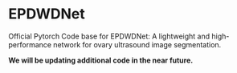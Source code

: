 # EPDWDNet
Official Pytorch Code base for EPDWDNet: A lightweight and high-performance network for ovary ultrasound image segmentation.

**We will be updating additional code in the near future.**
